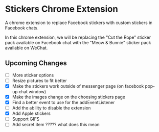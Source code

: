 # Stickers Chrome Extension
A chrome extension to replace Facebook stickers with custom stickers in Facebook chats.

In this chrome extension, we will be replacing the "Cut the Rope" sticker pack available on Facebook chat with the "Meow & Bunnie" sticker pack available on WeChat.

## Upcoming Changes
- [ ] More sticker options  
- [ ] Resize pictures to fit better  
- [x] Make the stickers work outside of messenger page (on facebook pop-up chat window)    
- [x] Make the images change on the choosing stickers page    
- [x] Find a better event to use for the addEventListener    
- [ ] Add the ability to disable the extension    
- [x] Add Apple stickers
- [ ] Support GIFS    
- [ ] Add secret item    ????? what does this mean
